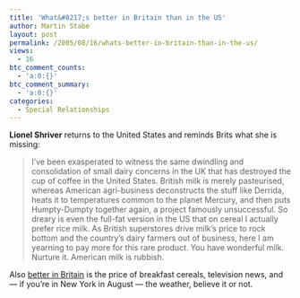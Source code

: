 ```yaml
---
title: 'What&#8217;s better in Britain than in the US'
author: Martin Stabe
layout: post
permalink: /2005/08/16/whats-better-in-britain-than-in-the-us/
views:
  - 16
btc_comment_counts:
  - 'a:0:{}'
btc_comment_summary:
  - 'a:0:{}'
categories:
  - Special Relationships
---
```

**Lionel Shriver** returns to the United States and reminds Brits what she is missing:

> I&#8217;ve been exasperated to witness the same dwindling and consolidation of small dairy concerns in the UK that has destroyed the cup of coffee in the United States. British milk is merely pasteurised, whereas American agri-business deconstructs the stuff like Derrida, heats it to temperatures common to the planet Mercury, and then puts Humpty-Dumpty together again, a project famously unsuccessful. So dreary is even the full-fat version in the US that on cereal I actually prefer rice milk. As British superstores drive milk&#8217;s price to rock bottom and the country&#8217;s dairy farmers out of business, here I am yearning to pay more for this rare product. You have wonderful milk. Nurture it. American milk is rubbish.

Also [better in Britain][1] is the price of breakfast cereals, television news, and &mdash; if you&rsquo;re in New York in August &mdash; the weather, believe it or not.

 [1]: http://www.guardian.co.uk/g2/story/0,,1549691,00.html